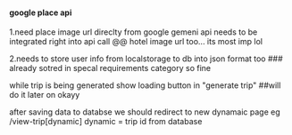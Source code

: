 #### google place api 


1.need place image url direclty from google gemeni api needs to be integrated right into api call
@@ hotel image url too... its most imp lol

2.needs to store user info from localstorage to db into json format too   ### already sotred in specal requirements category so fine 

while trip is being generated show loading button in "generate trip"  ##will do it later on okayy


after saving data to databse we should redirect to new dynamaic page eg /view-trip[dynamic] dynamic = trip id from database 

